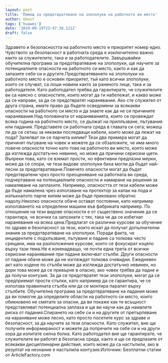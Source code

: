 ```yaml
---
layout: post
title: 'Помощ за предотвратяване на злополуки на работното ви място'
author: Ghost
tags: ['huawei']
date: '2019-09-19T23:47:38.121Z'
draft: false
---
```


Здравето и безопасността на работното място е приоритет номер едно. Чувството за безопасност в работната среда е изключително важно както за служителите, така и за работодателите. Завършвайки обучителна програма за предотвратяване на злополуки, ще научите за потенциалните опасности на работното си място, както и как да запазите себе си и другите.Предотвратяването на злополуки на работното място е основен приоритет, тъй като всички злополуки, които се случват, са лоши новини както за раненото лице, така и за работодателя. Като работодател трябва да гарантирате, че служителите ви са наясно с опасностите, които могат да ги набележат, и какво може да се направи, за да се предотвратят наранявания. Ако сте служител от друга страна, имате право да бъдете осведомени за всякакви опасности на работното си място и да знаете как да не си причините наранявания.Над половината от нараняванията, които се провеждат всяка година на работното място, се дължат на приплъзване, пътувания или падания. Представете си работната среда в главата си сега; можеш ли да се сетиш за някакви последващи кабели, които може да лежат на пода? Залепват ли се парчета килим? Тези два примера могат да причинят пътуване на човек и можете да се обзаложите, че има много повече опасности точно като това на работното ви място, което може да изглежда достатъчно невинно, но може да причини сериозни щети. Въпреки това, като се вземат прости, но ефективни предпазни мерки, може да се спори, че тези видове злополуки биха могли да бъдат най-лесни за предотвратяване.Повечето опасности могат да бъдат предотвратени чрез просто преоценяване на работната ви среда, подчертаване на потенциалните опасности и намиране на решения за намаляване на заплахите. Например, опасността от тези кабели може да бъде намалена чрез използване на протектор за капак на пода и изпъкналото парче килим може да бъде приковано обратно надолу.Няколко опасности обаче остават постоянни, като например използването на определени машини във фабриката например. По отношение на тези видове опасности е от съществено значение да се гарантира, че всички са запознати с тях, така че да се избегнат наранявания на всяка цена.Предлагат се различни курсове за обучение по здраве и безопасност за тези, които искат да получат допълнителни знания за предотвратяване на злополуки. Поради факта, че инцидентите с подхлъзване, пътуване и падане са толкова често срещани, има на разположение курсове, които се фокусират изцяло върху тази тема.Не е изненадващо, че почти една трета от всички сериозни наранявания при падане включват стълби. Други опасности от падане обаче може да не изглеждат толкова очевидни. Ежедневен акт като ходене по стълби може да изглежда достатъчно невинен, но дори това може да се превърне в опасно, ако човек трябва да падне и да получи контузия. За да се предотвратят тези злополуки, могат да се предприемат прости стъпки, като например да се гарантира, че се използва правилната стълба или да се монтира парапет върху стълбите. Обучителна програма за предотвратяване на падания може да ви помогне да определите области на работното си място, които обикновено не смятате за опасни, да ви покаже как те всъщност представляват потенциална заплаха и ще ви научи как да намалите риска от падания.Спирането на себе си и на другите от претърпяване на нараняване може лесно, като просто посетите курс за здраве и безопасност, за да научите за тези опасности. Като служител, вие ще получите информираност и можете да попречите на себе си и на други хора да изпитате силна болка. Като работодател вие ще гарантирате, че служителите ви работят в безопасна среда, както и ще се предпазите от всякакви дисциплинарни действия, които може да са настъпили, ако в резултат на незнание е настъпила контузия.Източник: Безплатни статии от ArticleFactory.com
